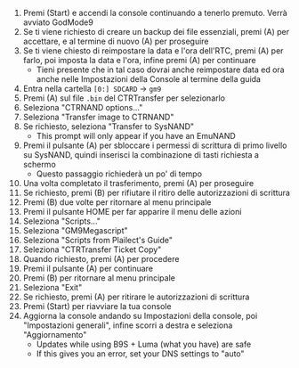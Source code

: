 1. Premi (Start) e accendi la console continuando a tenerlo premuto. Verrà avviato GodMode9
2. Se ti viene richiesto di creare un backup dei file essenziali, premi (A) per accettare, e al termine di nuovo (A) per proseguire
3. Se ti viene chiesto di reimpostare la data e l'ora dell'RTC, premi (A) per farlo, poi imposta la data e l'ora, infine premi (A) per continuare
   - Tieni presente che in tal caso dovrai anche reimpostare data ed ora anche nelle Impostazioni della Console al termine della guida
4. Entra nella cartella `[0:] SDCARD` -> `gm9`
5. Premi (A) sul file `.bin` del CTRTransfer per selezionarlo
6. Seleziona "CTRNAND options..."
7. Seleziona "Transfer image to CTRNAND"
8. Se richiesto, seleziona "Transfer to SysNAND"
   - This prompt will only appear if you have an EmuNAND
9. Premi il pulsante (A) per sbloccare i permessi di scrittura di primo livello su SysNAND, quindi inserisci la combinazione di tasti richiesta a schermo
   - Questo passaggio richiederà un po' di tempo
10. Una volta completato il trasferimento, premi (A) per proseguire
11. Se richiesto, premi (B) per rifiutare il ritiro delle autorizzazioni di scrittura
12. Premi (B) due volte per ritornare al menu principale
13. Premi il pulsante HOME per far apparire il menu delle azioni
14. Seleziona "Scripts..."
15. Seleziona "GM9Megascript"
16. Seleziona "Scripts from Plailect's Guide"
17. Seleziona "CTRTransfer Ticket Copy"
18. Quando richiesto, premi (A) per procedere
19. Premi il pulsante (A) per continuare
20. Premi (B) per ritornare al menu principale
21. Seleziona "Exit"
22. Se richiesto, premi (A) per ritirare le autorizzazioni di scrittura
23. Premi (Start) per riavviare la tua console
24. Aggiorna la console andando su Impostazioni della console, poi "Impostazioni generali", infine scorri a destra e seleziona "Aggiornamento"
    - Updates while using B9S + Luma (what you have) are safe
    - If this gives you an error, set your DNS settings to "auto"
